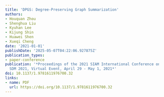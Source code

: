 ```yaml
---
title: 'DPGS: Degree-Preserving Graph Summarization'
authors:
- Houquan Zhou
- Shenghua Liu
- Kyuhan Lee
- Kijung Shin
- Huawei Shen
- Xueqi Cheng
date: '2021-01-01'
publishDate: '2025-05-07T04:22:06.927875Z'
publication_types:
- paper-conference
publication: '*Proceedings of the 2021 SIAM International Conference on Data Mining,
  SDM 2021, Virtual Event, April 29 - May 1, 2021*'
doi: 10.1137/1.9781611976700.32
links:
- name: PDF
  url: https://doi.org/10.1137/1.9781611976700.32
---
```

